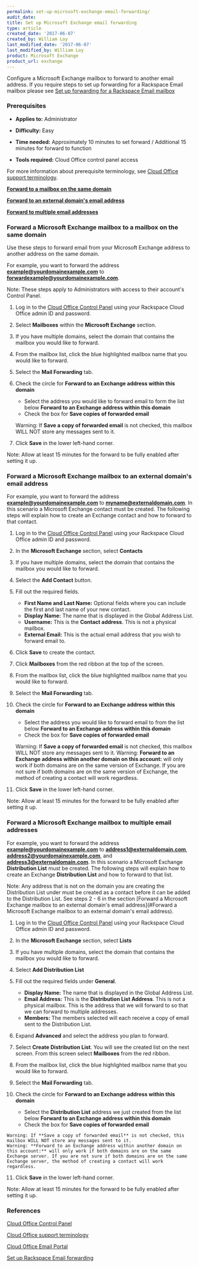```yaml
---
permalink: set-up-microsoft-exchange-email-forwarding/
audit_date:
title: Set up Microsoft Exchange email forwarding
type: article
created_date: '2017-06-07'
created_by: William Loy
last_modified_date: '2017-06-07'
last_modified_by: William Loy
product: Microsoft Exchange
product_url: exchange
---
```


Configure a Microsoft Exchange mailbox to forward to another email address. If you require steps to set up forwarding for a Rackspace Email mailbox please see [Set up forwarding for a Rackspace Email mailbox](/how-to/set-up-rackspace-email-forwarding/)

### Prerequisites

- **Applies to:** Administrator

- **Difficulty:** Easy

- **Time needed:** Approximately 10 minutes to set forward / Additional 15 minutes for forward to function

- **Tools required:** Cloud Office control panel access

For more information about prerequisite terminology, see [Cloud Office support terminology](/how-to/cloud-office-support-terminology).


[**Forward to a mailbox on the same domain**](#forward-a-microsoft-exchange-mailbox-to-a-mailbox-on-the-same-domain)

[**Forward to an external domain's email address**](#forward-a-microsoft-exchange-mailbox-to-an-external-domain's-email-address)

[**Forward to multiple email addresses**](#forward-a-microsoft-exchange-mailbox-to-multiple-email-addresses)




### Forward a Microsoft Exchange mailbox to a mailbox on the same domain

Use these steps to forward email from your Microsoft Exchange address to another address on the same domain.

For example, you want to forward the address **example@yourdomainexample.com** to **forwardexample@yourdomainexample.com**.

Note: These steps apply to Administrators with access to their account's Control Panel.

1.	Log in to the [Cloud Office Control Panel](https://cp.rackspace.com/Login.aspx?ReturnUrl=%2f "Cloud Office Control Panel") using your Rackspace Cloud Office admin ID and password.

2. Select **Mailboxes** within the **Microsoft Exchange** section.

<!--- add screen shot file HexForwardSC1.png--->

3. If you have multiple domains, select the domain that contains the mailbox you would like to forward.

4. From the mailbox list, click the blue highlighted mailbox name that you would like to forward.

<!--- add screen shot file HexForwardlSC2.png--->

5. Select the **Mail Forwarding** tab.

6. Check the circle for **Forward to an Exchange address within this domain**
    - Select the address you would like to forward email to form the list below **Forward to an Exchange address within this domain**
    - Check the box for **Save copies of forwarded email**
    <!--- add screen shot file HexForwardSC3.png--->

    Warning: If **Save a copy of forwarded email** is not checked, this mailbox WILL NOT store any messages sent to it.

7. Click **Save** in the lower left-hand corner.

Note: Allow at least 15 minutes for the forward to be fully enabled after setting it up.


### Forward a Microsoft Exchange mailbox to an external domain's email address

For example, you want to forward the address **example@yourdomainexample.com** to **myname@externaldomain.com**. In this scenario a Microsoft Exchange contact must be created. The following steps will explain how to create an Exchange contact and how to forward to that contact.

1. Log in to the [Cloud Office Control Panel](https://cp.rackspace.com/Login.aspx?ReturnUrl=%2f "Cloud Office Control Panel") using your Rackspace Cloud Office admin ID and password.

2. In the **Microsoft Exchange** section, select **Contacts**
<!--- add screen shot file HexForwardContactSC1.png--->

3. If you have multiple domains, select the domain that contains the mailbox you would like to forward.

4. Select the **Add Contact** button.
<!--- add screen shot file HexForwardContactSC2.png--->
5. Fill out the required fields.

    - **First Name and Last Name:** Optional fields where you can include the first and last name of your new contact.
    - **Display Name:** The name that is displayed in the Global Address List.
    - **Username:** This is the **Contact address**. This is not a physical mailbox.
    - **External Email:** This is the actual email address that you wish to forward email to.
<!--- add screen shot file HexForwardContactSC3.png--->
6. Click **Save** to create the contact.

7. Click **Mailboxes** from the red ribbon at the top of the screen.
<!--- add screen shot file HexForwardContactSC4.png--->
8. From the mailbox list, click the blue highlighted mailbox name that you would like to forward.
<!--- add screen shot file HexForwardContactSC5.png--->
9. Select the **Mail Forwarding** tab.

10. Check the circle for **Forward to an Exchange address within this domain**
    - Select the address you would like to forward email to from the list below **Forward to an Exchange address within this domain**
    - Check the box for **Save copies of forwarded email**
    <!--- add screen shot file HexForwardContactSC6.png--->

    Warning: If **Save a copy of forwarded email** is not checked, this mailbox WILL NOT store any messages sent to it.
    Warning: **Forward to an Exchange address within another domain on this account:** will only work if both domains are on the same version of Exchange. If you are not sure if both domains are on the same version of Exchange, the method of creating a contact will work regardless.

11. Click **Save** in the lower left-hand corner.

Note: Allow at least 15 minutes for the forward to be fully enabled after setting it up.

### Forward a Microsoft Exchange mailbox to multiple email addresses

For example, you want to forward the address **example@yourdomainexample.com** to **address1@externaldomain.com**, **address2@yourdomainexample.com**, and **address3@externaldomain.com**. In this scenario a Microsoft Exchange **Distribution List**  must be created. The following steps will explain how to create an Exchange **Distribution List** and how to forward to that list.

Note: Any address that is not on the domain you are creating the Distribution List under must be created as a contact before it can be added to the Distribution List. See steps 2 - 6 in the section [Forward a Microsoft Exchange mailbox to an external domain's email address](#Forward a Microsoft Exchange mailbox to an external domain's email address).

1. Log in to the [Cloud Office Control Panel](https://cp.rackspace.com/Login.aspx?ReturnUrl=%2f "Cloud Office Control Panel") using your Rackspace Cloud Office admin ID and password.

2. In the **Microsoft Exchange** section, select **Lists**

<!--- add screen shot file HexForwardMultSC1.png--->

3. If you have multiple domains, select the domain that contains the mailbox you would like to forward.

4. Select **Add Distribution List**  

<!--- add screen shot file HexForwardMultSC2.png--->

5. Fill out the required fields under **General**.

    - **Display Name:** The name that is displayed in the Global Address List.
    - **Email Address:** This is the **Distribution List Address**. This is not a physical mailbox. This is the address that we will forward to so that we can forward to multiple addresses.
    - **Members:** The members selected will each receive a copy of email sent to the Distribution List.

<!--- add screen shot file HexForwardMultSC3.png--->

6. Expand **Advanced** and select the address you plan to forward.

<!--- add screen shot file HexForwardMultSC4.png--->

7. Select **Create Distribution List**.  You will see the created list on the next screen. From this screen select **Mailboxes** from the red ribbon.

<!--- add screen shot file HexForwardMultSC5.png--->

8. From the mailbox list, click the blue highlighted mailbox name that you would like to forward.
<!--- add screen shot file HexForwardMultSC6.png--->
9. Select the **Mail Forwarding** tab.

10. Check the circle for **Forward to an Exchange address within this domain**
    - Select the **Distribution List** address we just created from the list below **Forward to an Exchange address within this domain**
    - Check the box for **Save copies of forwarded email**

<!--- add screen shot file HexForwardMultSC7.png--->    

    Warning: If **Save a copy of forwarded email** is not checked, this mailbox WILL NOT store any messages sent to it.
    Warning: **Forward to an Exchange address within another domain on this account:** will only work if both domains are on the same Exchange server. If you are not sure if both domains are on the same Exchange server, the method of creating a contact will work regardless.

11. Click **Save** in the lower left-hand corner.

Note: Allow at least 15 minutes for the forward to be fully enabled after setting it up.



### References

[Cloud Office Control Panel](https://cp.rackspace.com/Login.aspx?ReturnUrl=%2f "Cloud Office Control Panel")

[Cloud Office support terminology](/how-to/cloud-office-support-terminology)

[Cloud Office Email Portal](https://apps.rackspace.com/index.php)

[Set up Rackspace Email forwarding](/how-to/set-up-rackspace-email-forwarding/)
